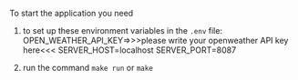 To start the application you need
1. to set up these environment variables in the `.env` file:
    OPEN_WEATHER_API_KEY=>>>please write your openweather API key here<<<
    SERVER_HOST=localhost
    SERVER_PORT=8087

2. run the command
`make run` or `make`






